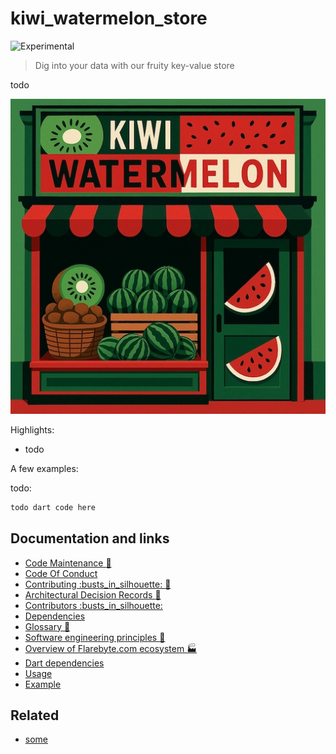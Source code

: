 # kiwi\_watermelon\_store

![Experimental](https://img.shields.io/badge/status-experimental-blue)

> Dig into your data with our fruity key-value store

todo

![Hero image for kiwi\_watermelon\_store](doc/kiwi_watermelon_store.jpeg)

Highlights:

-   todo

A few examples:

todo:

```dart
todo dart code here
```

## Documentation and links

-   [Code Maintenance :wrench:](MAINTENANCE.md)
-   [Code Of Conduct](CODE_OF_CONDUCT.md)
-   [Contributing :busts\_in\_silhouette: :construction:](CONTRIBUTING.md)
-   [Architectural Decision Records :memo:](DECISIONS.md)
-   [Contributors
    :busts\_in\_silhouette:](https://github.com/flarebyte/kiwi_watermelon_store/graphs/contributors)
-   [Dependencies](https://github.com/flarebyte/kiwi_watermelon_store/network/dependencies)
-   [Glossary
    :book:](https://github.com/flarebyte/overview/blob/main/GLOSSARY.md)
-   [Software engineering principles
    :gem:](https://github.com/flarebyte/overview/blob/main/PRINCIPLES.md)
-   [Overview of Flarebyte.com ecosystem
    :factory:](https://github.com/flarebyte/overview)
-   [Dart dependencies](DEPENDENCIES.md)
-   [Usage](USAGE.md)
-   [Example](example/example.dart)

## Related

-   [some](https://pub.dev/packages/form_validator)
